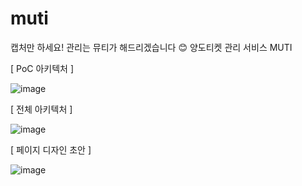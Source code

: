 # muti

캡처만 하세요! 관리는 뮤티가 해드리겠습니다 😊
양도티켓 관리 서비스 MUTI

[ PoC 아키텍처 ]

![image](https://github.com/kjeongh/muti/assets/88549117/aec7a6ad-3624-4c87-ace4-ea40bf307085)

[ 전체 아키텍처 ]

![image](https://github.com/kjeongh/muti/assets/88549117/1483ae54-ad2f-4165-b722-f3592854dc8c)



[ 페이지 디자인 초안 ]

![image](https://github.com/kjeongh/muti/assets/88549117/ef528c5d-02d0-431f-82aa-0435269eecbf)
